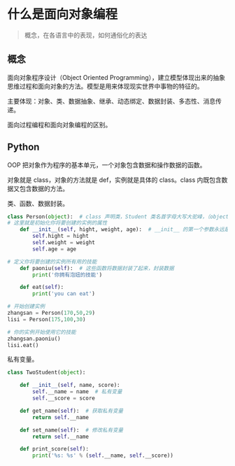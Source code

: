 # 什么是面向对象编程

> 概念，在各语言中的表现，如何通俗化的表达

## 概念

面向对象程序设计（Object Oriented Programming），建立模型体现出来的抽象思维过程和面向对象的方法。模型是用来体现现实世界中事物的特征的。

主要体现：对象、类、数据抽象、继承、动态绑定、数据封装、多态性、消息传递。

面向过程编程和面向对象编程的区别。

## Python

OOP 把对象作为程序的基本单元，一个对象包含数据和操作数据的函数。

对象就是 class，对象的方法就是 def，实例就是具体的 class。class 内既包含数据又包含数据的方法。

类、函数、数据封装。

``` python
class Person(object):  # class 声明类，Student 类名首字母大写大驼峰，（object） 该类从哪继承，默认 object
# 这里就是初始化你将要创建的实例的属性
    def __init__(self, hight, weight, age):  # __init__ 的第一个参数永远是 self，表示创建的实例本身
        self.hight = hight
        self.weight = weight
        self.age = age

# 定义你将要创建的实例所有用的技能
    def paoniu(self):  # 这些函数将数据封装了起来，封装数据
        print('你拥有泡妞的技能')

    def eat(self):
        print('you can eat')

# 开始创建实例
zhangsan = Person(170,50,29)
lisi = Person(175,100,30)

# 你的实例开始使用它的技能
zhangsan.paoniu()
lisi.eat()
```

私有变量。

``` python
class TwoStudent(object):

    def __init__(self, name, score):
        self.__name = name  # 私有变量
        self.__score = score

    def get_name(self):  # 获取私有变量
        return self.__name

    def set_name(self):  # 修改私有变量
        return self.__name

    def print_score(self):
        print('%s: %s' % (self.__name, self.__score))
```
